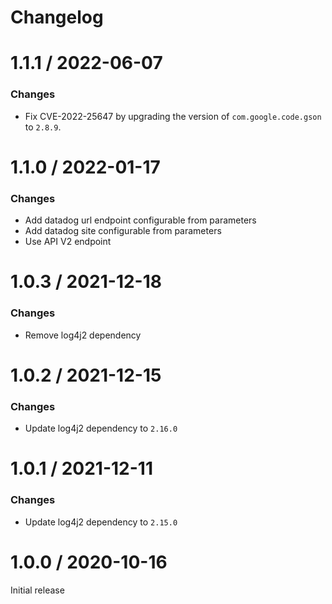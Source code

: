 Changelog
=========

# 1.1.1 / 2022-06-07

### Changes
* Fix CVE-2022-25647 by upgrading the version of `com.google.code.gson` to `2.8.9`.

# 1.1.0 / 2022-01-17

### Changes
* Add datadog url endpoint configurable from parameters
* Add datadog site configurable from parameters
* Use API V2 endpoint

# 1.0.3 / 2021-12-18

### Changes
* Remove log4j2 dependency

# 1.0.2 / 2021-12-15

### Changes
* Update log4j2 dependency to `2.16.0`

# 1.0.1 / 2021-12-11

### Changes
* Update log4j2 dependency to `2.15.0`

# 1.0.0 / 2020-10-16

Initial release

